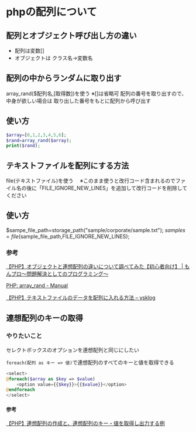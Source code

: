# phpの配列について

## 配列とオブジェクト呼び出し方の違い

 - 配列は変数[]
 - オブジェクトは クラス名->変数名

## 配列の中からランダムに取り出す
array_rand($配列名,[取得数])を使う
※[]は省略可
配列の番号を取り出すので、中身が欲しい場合は
取り出した番号をもとに配列から呼び出す

## 使い方

```php
$array=[0,1,2,3,4,5,6];
$rand=array_rand($array);
print($rand);
```

## テキストファイルを配列にする方法
file(テキストファイル)を使う　
※このまま使うと改行コード含まれるのでファイル名の後に「FILE_IGNORE_NEW_LINES」を追加して改行コードを削除してください

## 使い方

$sampe_file_path=storage_path("sample/corporate/sample.txt");
$samples=file($sample_file_path,FILE_IGNORE_NEW_LINES);

### 参考

[【PHP】オブジェクトと連想配列の違いについて調べてみた【初心者向け】 \| もんプロ～問題解決としてのプログラミング〜](https://coinbaby8.com/different-between-object-and-array.html)

[PHP: array\_rand \- Manual](https://www.php.net/manual/ja/function.array-rand.php)

[【PHP】テキストファイルのデータを配列に入れる方法 – ysklog](https://ysklog.net/php/1039.html)

## 連想配列のキーの取得

### やりたいこと

セレクトボックスのオプションを連想配列と同じにしたい

`foreach(配列 as キー => 値)`で連想配列のすべてのキーと値を取得できる

```php 
<select>
@foreach($array as $key => $value)
    <option value={{$key}}>{{$value}}</option>
@endforeach
</select>
``` 

#### 参考

[【PHP】連想配列の作成と、連想配列のキー・値を取得し出力する例](https://blog-and-destroy.com/2651)